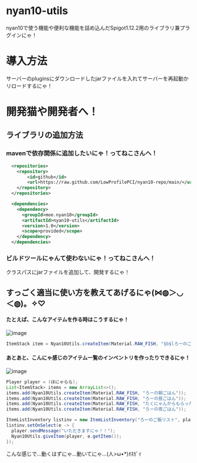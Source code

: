 # nyan10-utils
nyan10で使う機能や便利な機能を詰め込んだSpigot1.12.2用のライブラリ兼プラグインにゃ！
# 導入方法
サーバーのpluginsにダウンロードしたjarファイルを入れてサーバーを再起動かリロードするにゃ！
# 開発猫や開発者へ！
## ライブラリの追加方法
### mavenで依存関係に追加したいにゃ！ってねこさんへ！
```xml
  <repositories>
    <repository>
        <id>github</id>
        <url>https://raw.github.com/LowProfilePCI/nyan10-repo/main/</url>
    </repository>
  </repositories>
```
```xml
  <dependencies>
    <dependency>
      <groupId>moe.nyan10</groupId>
      <artifactId>nyan10-utils</artifactId>
      <version>1.0</version>
      <scope>provided</scope>
    </dependency>
  </dependencies>
```
### ビルドツールにゃんて使わないにゃ！ってねこさんへ！
クラスパスにjarファイルを追加して、開発するにゃ！

## すっごく適当に使い方を教えてあげるにゃ(⋈◍＞◡＜◍)。✧♡
#### たとえば、こんなアイテムを作る時はこうするにゃ！  
![image](https://user-images.githubusercontent.com/87465192/154571536-4aa5cdba-5e4e-4b20-9c83-4a78d34c0ce1.png)
```java
ItemStack item = Nyan10Utils.createItem(Material.RAW_FISH, "§b§lろーのごはん", "明日のお昼ご飯にゃ...", "近くのスーパーで198円だったにゃー!");
```

#### あとあと、こんにゃ感じのアイテム一覧のインベントリを作ったりできるにゃ！
![image](https://user-images.githubusercontent.com/87465192/162094507-b50273b2-e4f6-44c5-a563-415b3a5c8bf6.png)
```java
Player player = (ほにゃらら);
List<ItemStack> items = new ArrayList<>();
items.add(Nyan10Utils.createItem(Material.RAW_FISH, "ろーの朝ごはん"));
items.add(Nyan10Utils.createItem(Material.RAW_FISH, "ろーの昼ごはん"));
items.add(Nyan10Utils.createItem(Material.RAW_FISH, "たくにゃんからもらったおやつ", "ハートの形のチョコにゃ"));
items.add(Nyan10Utils.createItem(Material.RAW_FISH, "ろーの夜ごはん"));

ItemListInventory listinv = new ItemListInventory("ろーのご飯リスト", player, items);
listinv.setOnSelect(e -> {
  player.sendMessage("いただきますにゃ！！");
  Nyan10Utils.giveItem(player, e.getItem());
});
```
こんな感じで...動くはずにゃ...動いてにゃ...(人>ω•*)ｵﾈｶﾞｲ
